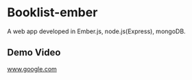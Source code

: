 # Booklist-ember
A web app developed in Ember.js, node.js(Express), mongoDB. 

## Demo Video
www.google.com
